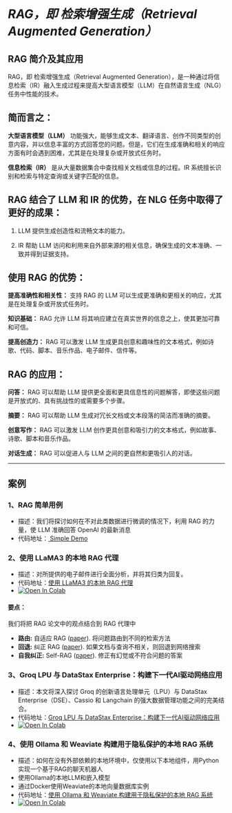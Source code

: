 # *RAG，即 检索增强生成（Retrieval Augmented Generation）*
## RAG 简介及其应用
RAG，即 检索增强生成（Retrieval Augmented Generation），是一种通过将信息检索（IR）融入生成过程来提高大型语言模型（LLM）在自然语言生成（NLG）任务中性能的技术。

## 简而言之：

**大型语言模型（LLM）** 功能强大，能够生成文本、翻译语言、创作不同类型的创意内容，并以信息丰富的方式回答您的问题。但是，它们在生成准确和相关的响应方面有时会遇到困难，尤其是在处理复杂或开放式任务时。

**信息检索（IR）** 是从大量数据集合中查找相关文档或信息的过程。IR 系统擅长识别和检索与特定查询或关键字匹配的信息。

## RAG 结合了 LLM 和 IR 的优势，在 NLG 任务中取得了更好的成果：

1. LLM 提供生成创造性和流畅文本的能力。

2. IR 帮助 LLM 访问和利用来自外部来源的相关信息，确保生成的文本准确、一致并得到证据支持。

## 使用 RAG 的优势：

**提高准确性和相关性：** 支持 RAG 的 LLM 可以生成更准确和更相关的响应，尤其是在处理复杂或开放式任务时。

**知识基础：** RAG 允许 LLM 将其响应建立在真实世界的信息之上，使其更加可靠和可信。

**提高创造力：** RAG 可以激发 LLM 生成更具创意和趣味性的文本格式，例如诗歌、代码、脚本、音乐作品、电子邮件、信件等。

## RAG 的应用：

**问答：** RAG 可以帮助 LLM 提供更全面和更具信息性的问题解答，即使这些问题是开放式的、具有挑战性的或需要多个步骤。

**摘要：** RAG 可以帮助 LLM 生成对冗长文档或文本段落的简洁而准确的摘要。

**创意写作：** RAG 可以激发 LLM 创作更具创意和吸引力的文本格式，例如故事、诗歌、脚本和音乐作品。

**对话生成：** RAG 可以促进人与 LLM 之间的更自然和更吸引人的对话。

---

## 案例

### 1、RAG 简单用例
- 描述：我们将探讨如何在不对此类数据进行微调的情况下，利用 RAG 的力量，使 LLM 准确回答 OpenAI 的最新消息
- 代码地址：[ Simple Demo](./simple_demo/)



### 2、使用 LLaMA3 的本地 RAG 代理
- 描述：对所提供的电子邮件进行全面分析，并将其归类为回复。
- 代码地址：[使用 LLaMA3 的本地 RAG 代理](./langgraph_rag_agent_llama3_local.ipynb)
- <a target="_blank" href="https://colab.research.google.com/github/mcks2000/llm_notebooks/blob/main/rag/langgraph_rag_agent_llama3_local.ipynb">
  <img src="https://colab.research.google.com/assets/colab-badge.svg" alt="Open In Colab"/>
</a>

#### 要点：
我们将把 RAG 论文中的观点结合到 RAG 代理中
- **路由:**  自适应 RAG ([paper](https://arxiv.org/abs/2403.14403)). 将问题路由到不同的检索方法
- **回退:** 纠正 RAG ([paper](https://arxiv.org/pdf/2401.15884.pdf)). 如果文档与查询不相关，则回退到网络搜索
- **自我纠正:** Self-RAG ([paper](https://arxiv.org/abs/2310.11511)). 修正有幻觉或不符合问题的答案


### 3、Groq LPU 与 DataStax Enterprise：构建下一代AI驱动网络应用
- 描述：本文将深入探讨 Groq 的创新语言处理单元（LPU）与 DataStax Enterprise（DSE）、Cassio 和 Langchain 的强大数据管理功能之间的完美结合。 
- 代码地址：[Groq LPU 与 DataStax Enterprise：构建下一代AI驱动网络应用](./langchain_rag_groq.ipynb)
- <a target="_blank" href="https://colab.research.google.com/github/mcks2000/llm_notebooks/blob/main/rag/langchain_rag_groq.ipynb">
  <img src="https://colab.research.google.com/assets/colab-badge.svg" alt="Open In Colab"/>
</a>

### 4、使用 Ollama 和 Weaviate 构建用于隐私保护的本地 RAG 系统
- 描述：如何在没有外部依赖的本地环境中，仅使用以下本地组件，用Python实现一个基于RAG的聊天机器人
- 使用Ollama的本地LLM和嵌入模型  
- 通过Docker使用Weaviate的本地向量数据库实例 
- 代码地址：[使用 Ollama 和 Weaviate 构建用于隐私保护的本地 RAG 系统](./Ollama_Weaviate_Local_rag.ipynb)
- <a target="_blank" href="https://colab.research.google.com/github/mcks2000/llm_notebooks/blob/main/rag/Ollama_Weaviate_Local_rag.ipynb">
  <img src="https://colab.research.google.com/assets/colab-badge.svg" alt="Open In Colab"/>
</a>